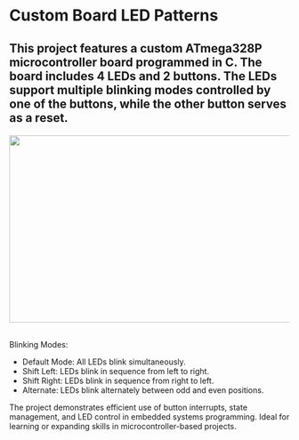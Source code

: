 # Custom Board LED Patterns
## This project features a custom ATmega328P microcontroller board programmed in C. The board includes 4 LEDs and 2 buttons. The LEDs support multiple blinking modes controlled by one of the buttons, while the other button serves as a reset.
####
<p align="center">
  <img width="600" height="337" src="https://github.com/user-attachments/assets/2458b5af-0163-48e1-b659-708892232022">
</p>


</br>
Blinking Modes:

*   Default Mode: All LEDs blink simultaneously.
*   Shift Left: LEDs blink in sequence from left to right.
*   Shift Right: LEDs blink in sequence from right to left.
*   Alternate: LEDs blink alternately between odd and even positions.
  
The project demonstrates efficient use of button interrupts, state management, and LED control in embedded systems programming. Ideal for learning or expanding skills in microcontroller-based projects.
